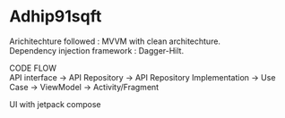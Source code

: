 # Adhip91sqft
Arichitechture followed : MVVM with clean architechture. <br/>
Dependency injection framework : Dagger-Hilt. <br/>

CODE FLOW <br/>
API interface -> API Repository -> API Repository Implementation -> Use Case -> ViewModel -> Activity/Fragment <br/>

UI with jetpack compose

